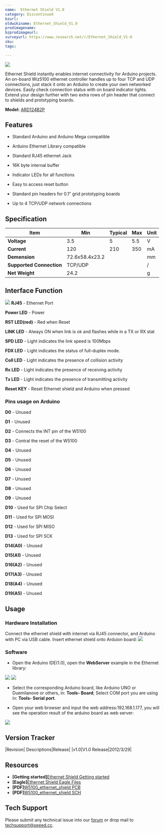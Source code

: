 ```yaml
---
name:  Ethernet Shield V1.0
category: Discontinued
bzurl:
oldwikiname: Ethernet_Shield_V1.0
prodimagename:
bzprodimageurl:
surveyurl: https://www.research.net/r/Ethernet_Shield_V1-0
sku:
tags:

---
```

![](https://github.com/SeeedDocument/Ethernet_Shield_V1.0/raw/master/img/Ethernet_Shield_Pic.jpg)

Ethernet Shield instantly enables internet connectivity for Arduino projects. An on-board Wiz5100 ethernet controller handles up to four TCP and UDP connections, just stack it onto an Arduino to create your own networked devices. Easily check connection status with on board indicator lights. Extend your design further with two extra rows of pin header that connect to shields and prototyping boards.

**Model:** [ARD124B2P](http://www.seeedstudio.com/depot/wiznet-ethernet-shield-w5100-p-518.html?cPath=102)

##   Features   ##

- Standard Arduino and Arduino Mega compatible

- Arduino Ethernet Library compatible

- Standard RJ45 ethernet Jack

- 16K byte internal buffer

- Indicator LEDs for all functions

- Easy to access reset button

- Standard pin headers for 0.1" grid prototyping boards

- Up to 4 TCP/UDP network connections

##   Specification   ##

 |Item| Min| Typical| Max| Unit
 |---|---|---|---|---|
 |**Voltage**|3.5|5|5.5|V|
 |**Current**| 120| 210| 350| mA|
|**Demension**| 72.6x58.4x23.2||| mm|
 |**Supported Connection**| TCP/UDP||| /|
 |**Net Weight**|24.2|||g|

##   Interface Function   ##

![](https://github.com/SeeedDocument/Ethernet_Shield_V1.0/raw/master/img/Ethernet-hard1.png)
**RJ45** - Ethernet Port

**Power LED** - Power

**RST LED(red)** - Red when Reset

**LINK LED** - Always ON when link is ok and flashes while in a TX or RX stat

**SPD LED** - Light indicates the link speed is 100Mbps

**FDX LED** - Light indicates the status of full-duplex mode.

**Coll LED** - Light indicates the presence of collision activity

**Rx LED** - Light indicates the presence of receiving activity

**Tx LED** - Light indicates the presence of transmitting activity

**Reset KEY** - Reset Ethernet shield and Arduino when pressed

###   Pins usage on Arduino  ###

**D0** - Unused

**D1** - Unused

**D2** - Connects the INT pin of the W5100

**D3** - Contral the reset of the W5100

**D4** - Unused

**D5** - Unused

**D6** - Unused

**D7** - Unused

**D8** - Unused

**D9** - Unused

**D10** - Used for SPI Chip Select

**D11** - Used for SPI MOSI

**D12** - Used for SPI MISO

**D13** - Used for SPI SCK

**D14(A0)** - Unused

**D15(A1)** - Unused

**D16(A2)** - Unused

**D17(A3)** - Unused

**D18(A4)** - Unused

**D19(A5)** - Unused

##   Usage  ##

###   Hardware Installation  ###

Connect the ethernet shield with internet via RJ45 connector, and Arduino with PC via USB cable. Insert ethernet shield onto Arduion board:
![](https://github.com/SeeedDocument/Ethernet_Shield_V1.0/raw/master/img/Ethernet_shield_hard.jpg)

###   Software  ###

- Open the Arduino IDE(1.0), open the **WebServer** example in the Ethernet library:

![](https://github.com/SeeedDocument/Ethernet_Shield_V1.0/raw/master/img/Ethernet_shield1.jpg) ![](https://github.com/SeeedDocument/Ethernet_Shield_V1.0/raw/master/img/Ethernet_shield3.jpg)

- Select the corresponding Arduino board, like Arduino UNO or Duemilanove or others, in: **Tools- Board**; Select COM port you are using in: **Tools- Serial port**.

- Open your web browser and input the web address:192.168.1.177, you will see the operation result of the arduino board as web server:

![](https://github.com/SeeedDocument/Ethernet_Shield_V1.0/raw/master/img/Ethernet_shield2.jpg)

##   Version Tracker   ##

 |Revision| Descriptions|Release|
 |v1.0|V1.0 Release|2012/3/29|

##   Resources   ##

- **[Getting started]**[Ethernet Shield Getting started](http://arduino.cc/en/Guide/ArduinoEthernetShield)
- **[Eagle]**[Ethernet Shield Eagle Files](https://github.com/SeeedDocument/Ethernet_Shield_V1.0/raw/master/res/Ethernet_Shield.zip)
- **[PDF]**[W5100_ethernet_shield PCB](https://github.com/SeeedDocument/Ethernet_Shield_V1.0/raw/master/res/W5100_ethernet_shield.pdf)
- **[PDF]**[W5100_ethernet_shield SCH](https://github.com/SeeedDocument/Ethernet_Shield_V1.0/raw/master/res/W5100_ethernet_shield%20SCH.pdf)

## Tech Support
Please submit any technical issue into our [forum](http://forum.seeedstudio.com/) or drop mail to techsupport@seeed.cc. 